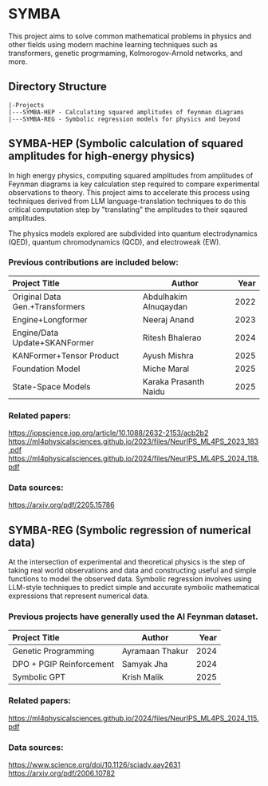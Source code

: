# SYMBA

This project aims to solve common mathematical problems in physics and other fields using modern machine learning techniques such as transformers, genetic progrmaming, Kolmorogov-Arnold networks, and more.

## Directory Structure

```
|-Projects
|---SYMBA-HEP - Calculating squared amplitudes of feynman diagrams
|---SYMBA-REG - Symbolic regression models for physics and beyond
```

## SYMBA-HEP (Symbolic calculation of squared amplitudes for high-energy physics)

In high energy physics, computing squared amplitudes from amplitudes of Feynman diagrams ia key calculation step required to compare experimental observations to theory. This project aims to accelerate this process using techniques derived from LLM language-translation techniques to do this critical computation step by "translating" the amplitudes to their sqaured amplitudes.

The physics models explored are subdivided into quantum electrodynamics (QED), quantum chromodynamics (QCD), and electroweak (EW).

### Previous contributions are included below:

| Project Title | Author | Year |
| :------------ | ------ | ---: |
| Original Data Gen.+Transformers | Abdulhakim Alnuqaydan | 2022 |
| Engine+Longformer | Neeraj Anand | 2023 |
| Engine/Data Update+SKANFormer | Ritesh Bhalerao | 2024 |
| KANFormer+Tensor Product | Ayush Mishra | 2025 |
| Foundation Model | Miche Maral | 2025 |
| State-Space Models | Karaka Prasanth Naidu | 2025 |

### Related papers:

https://iopscience.iop.org/article/10.1088/2632-2153/acb2b2
https://ml4physicalsciences.github.io/2023/files/NeurIPS_ML4PS_2023_183.pdf
https://ml4physicalsciences.github.io/2024/files/NeurIPS_ML4PS_2024_118.pdf

### Data sources:
https://arxiv.org/pdf/2205.15786

## SYMBA-REG (Symbolic regression of numerical data)

At the intersection of experimental and theoretical physics is the step of taking real world observations and data and constructing useful and simple functions to model the observed data. Symbolic regression involves using LLM-style techniques to predict simple and accurate symbolic mathematical expressions that represent numerical data.

### Previous projects have generally used the AI Feynman dataset.

| Project Title | Author | Year |
| :------------ | ------ | ---: |
| Genetic Programming | Ayramaan Thakur | 2024 |
| DPO + PGIP Reinforcement | Samyak Jha | 2024 |
| Symbolic GPT | Krish Malik | 2025 |

### Related papers:

https://ml4physicalsciences.github.io/2024/files/NeurIPS_ML4PS_2024_115.pdf

### Data sources:

https://www.science.org/doi/10.1126/sciadv.aay2631
https://arxiv.org/pdf/2006.10782
